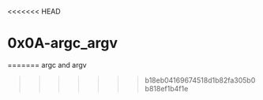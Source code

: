 <<<<<<< HEAD
# 0x0A-argc_argv
=======
argc and argv
>>>>>>> b18eb04169674518d1b82fa305b0b818ef1b4f1e
